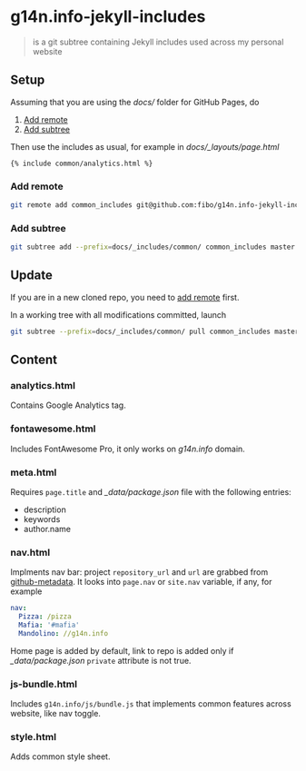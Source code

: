 # g14n.info-jekyll-includes

> is a git subtree containing Jekyll includes used across my personal website

## Setup

Assuming that you are using the *docs/* folder for GitHub Pages, do

1. [Add remote](#add-remote)
2. [Add subtree](#add-subtree)

Then use the includes as usual, for example in *docs/_layouts/page.html*

```
{% include common/analytics.html %}
```

### Add remote

```bash
git remote add common_includes git@github.com:fibo/g14n.info-jekyll-includes.git
```

### Add subtree

```bash
git subtree add --prefix=docs/_includes/common/ common_includes master
```

## Update

If you are in a new cloned repo, you need to [add remote](#add-remote) first.

In a working tree with all modifications committed, launch

```bash
git subtree --prefix=docs/_includes/common/ pull common_includes master
```

## Content

### analytics.html

Contains Google Analytics tag.

### fontawesome.html

Includes FontAwesome Pro, it only works on *g14n.info* domain.

### meta.html

Requires `page.title` and *_data/package.json* file with the following entries:

* description
* keywords
* author.name

### nav.html

Implments nav bar: project `repository_url` and `url` are grabbed from [github-metadata].
It looks into `page.nav` or `site.nav` variable, if any, for example

```yaml
nav:
  Pizza: /pizza
  Mafia: '#mafia'
  Mandolino: //g14n.info
```

Home page is added by default, link to repo is added only if *_data/package.json* `private` attribute is not true.

### js-bundle.html

Includes `g14n.info/js/bundle.js` that implements common features across
website, like nav toggle.

### style.html

Adds common style sheet.

[github-metadata]: https://github.com/jekyll/github-metadata "a.k.a. site.github"
